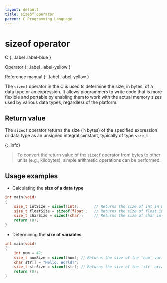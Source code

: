 ```yaml
---
layout: default
title: sizeof operator
parent: C Programming Language
---
```


# sizeof operator

C
{: .label .label-blue }

Operator
{: .label .label-yellow }

Reference manual
{: .label .label-yellow }

The `sizeof` operator in the C is used to determine the size, in bytes, of a data type or an expression. It allows programmers to write code that is more flexible and portable by enabling them to work with the actual memory sizes used by various data types, regardless of the platform.

## Return value

The `sizeof` operator returns the size (in bytes) of the specified expression or data type as an unsigned integral constant, typically of type `size_t`.

{: .info}
> To convert the return value of the `sizeof` operator from bytes to other units (e.g., kilobytes), simple arithmetic operations can be performed.

## Usage examples

- Calculating the **size of a data type**:

```c
int main(void)
{
    size_t intSize = sizeof(int);       // Returns the size of int in bytes
    size_t floatSize = sizeof(float);   // Returns the size of float in bytes
    size_t charSize = sizeof(char);     // Returns the size of char in bytes
    return (0);
}
```

- Determining the **size of variables**:

```c
int main(void)
{
    int num = 42;
    size_t numSize = sizeof(num); // Returns the size of the 'num' variable in bytes
    char str[] = "Hello, World!";
    size_t strSize = sizeof(str); // Returns the size of the 'str' array in bytes
    return (0);
}
```
